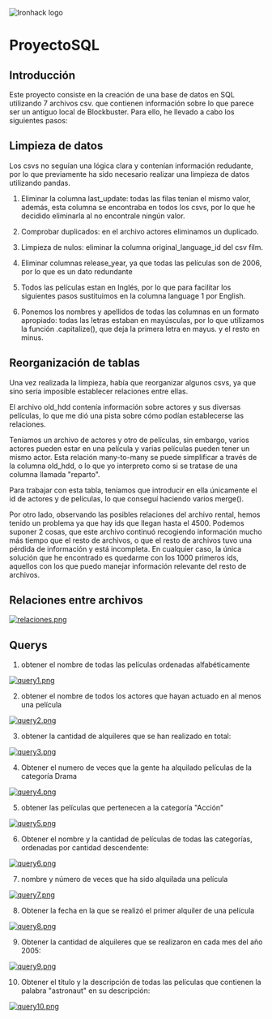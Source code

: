 
![Ironhack logo](https://i.imgur.com/1QgrNNw.png)

# ProyectoSQL

## Introducción

Este proyecto consiste en la creación de una base de datos en SQL utilizando 7 archivos csv. que contienen información sobre lo que parece ser un antiguo local de Blockbuster. Para ello, he llevado a cabo los siguientes pasos:

## Limpieza de datos

Los csvs no seguían una lógica clara y contenían información redudante, por lo que previamente ha sido necesario realizar una limpieza de datos utilizando pandas.

1. Eliminar la columna last_update: todas las filas tenían el mismo valor, además, esta columna se encontraba en todos los csvs, por lo que he decidido eliminarla al no encontrale ningún valor.

2. Comprobar duplicados: en el archivo actores eliminamos un duplicado.

2. Limpieza de nulos: eliminar la columna original_language_id del csv film.

3. Eliminar columnas release_year, ya que todas las películas son de 2006, por lo que es un dato redundante

4. Todos las películas estan en Inglés, por lo que para facilitar los siguientes pasos sustituimos en la columna language 1 por English.

5. Ponemos los nombres y apellidos de todas las columnas en un formato apropiado: todas las letras estaban en mayúsculas, por lo que utilizamos la función .capitalize(), que deja la primera letra en mayus. y el resto en minus.

## Reorganización de tablas

Una vez realizada la limpieza, había que reorganizar algunos csvs, ya que sino sería imposible establecer relaciones entre ellas.

El archivo old_hdd contenía información sobre actores y sus diversas películas, lo que me dió una pista sobre cómo podían establecerse las relaciones. 

Teníamos un archivo de actores y otro de películas, sin embargo, varios actores pueden estar en una película y varias películas pueden tener un mismo actor. Esta relación many-to-many se puede simplificar a través de la columna old_hdd, o lo que yo interpreto como si se tratase de una columna llamada "reparto".

Para trabajar con esta tabla, teníamos que introducir en ella únicamente el id de actores y de películas, lo que conseguí haciendo varios merge().

Por otro lado, observando las posibles relaciones del archivo rental, hemos tenido un problema ya que hay ids que llegan hasta el 4500. Podemos suponer 2 cosas, que este archivo continuó recogiendo información mucho más tiempo que el resto de archivos, o que el resto de archivos tuvo una pérdida de información y está incompleta. En cualquier caso, la única solución que he encontrado es quedarme con los 1000 primeros ids, aquellos con los que puedo manejar información relevante del resto de archivos.

## Relaciones entre archivos


[![relaciones.png](https://i.postimg.cc/ydPzL0sn/relaciones.png)](https://postimg.cc/G8HN28Bs)


## Querys

1. obtener el nombre de todas las películas ordenadas alfabéticamente

[![query1.png](https://i.postimg.cc/3J0cR2V6/query1.png)](https://postimg.cc/crZmktsM)

2. obtener el nombre de todos los actores que hayan actuado en al menos una película 

[![query2.png](https://i.postimg.cc/zvg69W19/query2.png)](https://postimg.cc/jnRMfD2X)

3. obtener la cantidad de alquileres que se han realizado en total:

[![query3.png](https://i.postimg.cc/KcMWcndW/query3.png)](https://postimg.cc/vDGh3687)

4. Obtener el numero de veces que la gente ha alquilado películas de la categoría Drama

[![query4.png](https://i.postimg.cc/xdZsnCgY/query4.png)](https://postimg.cc/PLmbMdBF)

5. obtener las películas que pertenecen a la categoría "Acción"

[![query5.png](https://i.postimg.cc/MGnDPwwL/query5.png)](https://postimg.cc/gwP8jfny)

6. Obtener el nombre y la cantidad de películas de todas las categorías, ordenadas por cantidad descendente:

[![query6.png](https://i.postimg.cc/cLb78z3B/query6.png)](https://postimg.cc/0z7KTccz)

7. nombre y número de veces que ha sido alquilada una película

[![query7.png](https://i.postimg.cc/y6jZZ543/query7.png)](https://postimg.cc/G9Bt0Xpb)

8. Obtener la fecha en la que se realizó el primer alquiler de una película

[![query8.png](https://i.postimg.cc/1X7XYksW/query8.png)](https://postimg.cc/4HtXYFKt)

9. Obtener la cantidad de alquileres que se realizaron en cada mes del año 2005:

[![query9.png](https://i.postimg.cc/1R7zPZ1B/query9.png)](https://postimg.cc/w3JzcZvR)

10. Obtener el título y la descripción de todas las películas que contienen la palabra "astronaut" en su descripción:

[![query10.png](https://i.postimg.cc/Pr8djp4f/query10.png)](https://postimg.cc/fJZG7bp1)